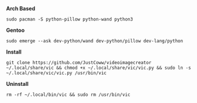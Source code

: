**Arch Based**
  ```
  sudo pacman -S python-pillow python-wand python3
  ```  
**Gentoo**
  ```
  sudo emerge --ask dev-python/wand dev-python/pillow dev-lang/python
  ```
**Install**
  ```
  git clone https://github.com/JustCoww/videoimagecreator ~/.local/share/vic && chmod +x ~/.local/share/vic/vic.py && sudo ln -s ~/.local/share/vic/vic.py /usr/bin/vic
  ```
**Uninstall**
  ```
  rm -rf ~/.local/bin/vic && sudo rm /usr/bin/vic
  ```
